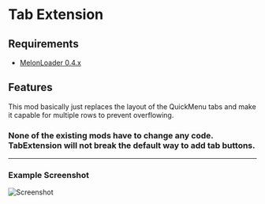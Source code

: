 # Tab Extension

## Requirements

- [MelonLoader 0.4.x](https://melonwiki.xyz/)

## Features

This mod basically just replaces the layout of the QuickMenu tabs and make it capable for multiple rows to prevent overflowing.

### **None of the existing mods have to change any code. TabExtension will not break the default way to add tab buttons.**

---

### Example Screenshot

![Screenshot](https://i.imgur.com/DOi1PS6.png)